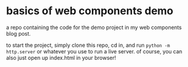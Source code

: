 # basics of web components demo

a repo containing the code for the demo project in my web components blog post.

to start the project, simply clone this repo, cd in, and run `python -m http.server` or whatever you use to run a live server. of course, you can also just open up index.html in your browser!
